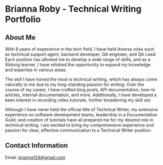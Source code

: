 # Brianna Roby - Technical Writing Portfolio

## About Me

With 8 years of experience in the tech field, I have held diverse roles such as technical support agent, backend developer, QA engineer, and QA Lead. Each position has allowed me to develop a wide range of skills, and as a lifelong learner, I have relished the opportunity to expand my knowledge and expertise in various areas.

The skill I have honed the most is technical writing, which has always come naturally to me due to my long-standing passion for writing. Over the course of my career, I have crafted blog posts, API documentation, how-to articles, internal documentation, and more. Additionally, I have developed a keen interest in recording video tutorials, further broadening my skill set.

Although I have never held the official title of Technical Writer, my extensive experience on software development teams, leadership in a Documentation Guild, and creation of tutorials have all prepared me for my desired role in technical writing. I am excited to bring my comprehensive experience and passion for clear, effective communication to a Technical Writer position.

## Contact Information
Email: brianna124@gmail.com